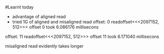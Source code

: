 #Learnt today
- advantage of aligned read
- tried 1G of aligned and misaligned read
offset: 0
readoffset<<<2097152, 512>>> offset    0 took 6.086176 millisecons

offset: 11
readoffset<<<2097152, 512>>> offset   11 took 6.171040 millisecons

misaligned read evidently takes longer

